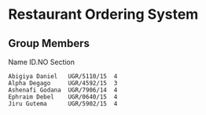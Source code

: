 # Restaurant Ordering System

## Group Members

Name             ID.NO      Section
```
Abigiya Daniel   UGR/5110/15  4
Alpha Degago     UGR/4592/15  3
Ashenafi Godana  UGR/7906/14  4
Ephraim Debel    UGR/0640/15  4
Jiru Gutema      UGR/5902/15  4

```
